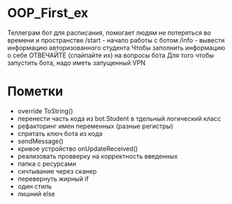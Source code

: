 # OOP_First_ex
Теллеграм бот для расписания, помогает людям не потеряться во времени и пространстве
/start - начало работы с ботом
/info - вывести информацию авторизованного студента
Чтобы заполнить информацию о себе ОТВЕЧАЙТЕ (спайпайте их) на вопросы бота
Для того чтобы запустить бота, надо иметь запущенный VPN

# Пометки
+ override ToString() 
+ перенести часть кода из bot.Student в тдельный логический класс
+ рефакторинг имен переменных (разные регистры) 
+ спрятать ключ бота из кода 
+ sendMessage()
+ кривое устройство onUpdateReceived()
+ реализовать провверку на корректность введенных
+ папка с ресурсами
+ сичтывание через сканер
+ перевернуть жирный if
+ один стиль
+ лишний else
